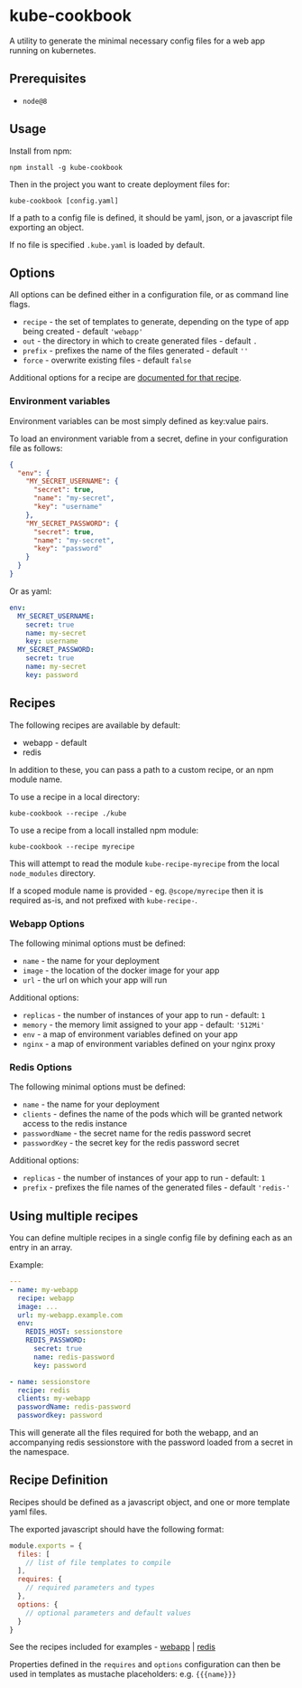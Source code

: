 # kube-cookbook

A utility to generate the minimal necessary config files for a web app running on kubernetes.

## Prerequisites

* `node@8`

## Usage

Install from npm:

```
npm install -g kube-cookbook
```

Then in the project you want to create deployment files for:

```
kube-cookbook [config.yaml]
```

If a path to a config file is defined, it should be yaml, json, or a javascript file exporting an object.

If no file is specified `.kube.yaml` is loaded by default.

## Options

All options can be defined either in a configuration file, or as command line flags.

* `recipe` - the set of templates to generate, depending on the type of app being created - default `'webapp'`
* `out` - the directory in which to create generated files - default `.`
* `prefix` - prefixes the name of the files generated - default `''`
* `force` - overwrite existing files - default `false`

Additional options for a recipe are [documented for that recipe](#webapp-options).

### Environment variables

Environment variables can be most simply defined as key:value pairs.

To load an environment variable from a secret, define in your configuration file as follows:

```json
{
  "env": {
    "MY_SECRET_USERNAME": {
      "secret": true,
      "name": "my-secret",
      "key": "username"
    },
    "MY_SECRET_PASSWORD": {
      "secret": true,
      "name": "my-secret",
      "key": "password"
    }
  }
}
```

Or as yaml:

```yaml
env:
  MY_SECRET_USERNAME:
    secret: true
    name: my-secret
    key: username
  MY_SECRET_PASSWORD:
    secret: true
    name: my-secret
    key: password
```


## Recipes

The following recipes are available by default:

* webapp - default
* redis

In addition to these, you can pass a path to a custom recipe, or an npm module name.

To use a recipe in a local directory:

```
kube-cookbook --recipe ./kube
```

To use a recipe from a locall installed npm module:

```
kube-cookbook --recipe myrecipe
```

This will attempt to read the module `kube-recipe-myrecipe` from the local `node_modules` directory.

If a scoped module name is provided - eg. `@scope/myrecipe` then it is required as-is, and not prefixed with `kube-recipe-`.

### Webapp Options

The following minimal options must be defined:

* `name` - the name for your deployment
* `image` - the location of the docker image for your app
* `url` - the url on which your app will run

Additional options:

* `replicas` - the number of instances of your app to run - default: `1`
* `memory` - the memory limit assigned to your app - default: `'512Mi'`
* `env` - a map of environment variables defined on your app
* `nginx` - a map of environment variables defined on your nginx proxy

### Redis Options

The following minimal options must be defined:

* `name` - the name for your deployment
* `clients` - defines the name of the pods which will be granted network access to the redis instance
* `passwordName` - the secret name for the redis password secret
* `passwordKey` - the secret key for the redis password secret

Additional options:

* `replicas` - the number of instances of your app to run - default: `1`
* `prefix` - prefixes the file names of the generated files - default `'redis-'`

## Using multiple recipes

You can define multiple recipes in a single config file by defining each as an entry in an array.

Example:

```yaml
---
- name: my-webapp
  recipe: webapp
  image: ...
  url: my-webapp.example.com
  env:
    REDIS_HOST: sessionstore
    REDIS_PASSWORD:
      secret: true
      name: redis-password
      key: password

- name: sessionstore
  recipe: redis
  clients: my-webapp
  passwordName: redis-password
  passwordkey: password
```

This will generate all the files required for both the webapp, and an accompanying redis sessionstore with the password loaded from a secret in the namespace.

## Recipe Definition

Recipes should be defined as a javascript object, and one or more template yaml files.

The exported javascript should have the following format:

```js
module.exports = {
  files: [
    // list of file templates to compile
  ],
  requires: {
    // required parameters and types
  },
  options: {
    // optional parameters and default values
  }
}
```

See the recipes included for examples - [webapp](./templates/webapp/index.js) | [redis](./templates/redis/index.js)

Properties defined in the `requires` and `options` configuration can then be used in templates as mustache placeholders: e.g. `{{{name}}}`
